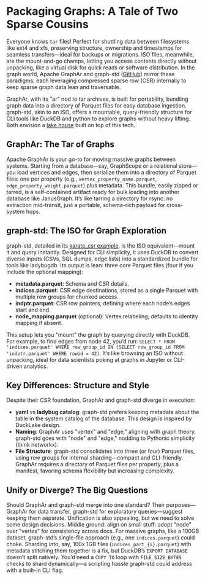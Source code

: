 # Packaging Graphs: A Tale of Two Sparse Cousins

 Everyone knows `tar` files! Perfect for shuttling data between filesystems like ext4 and xfs, preserving structure, ownership and timestamps for seamless transfers—ideal for backups or migrations. ISO files, meanwhile, are the mount-and-go champs, letting you access contents directly without unpacking, like a virtual disk for quick reads or software distribution. In the graph world, Apache GraphAr and graph-std ([GitHub](https://github.com/adsharma/graph-std)) mirror these paradigms, each leveraging compressed sparse row (CSR) internally to keep sparse graph data lean and traversable.

GraphAr, with its "ar" nod to tar archives, is built for portability, bundling graph data into a directory of Parquet files for easy database ingestion. graph-std, akin to an ISO, offers a mountable, query-friendly structure for CLI tools like DuckDB and python to explore graphs without heavy lifting. Both envision a [lake house](https://graphar.apache.org/blog/graphs-openlakehouse) built on top of this tech.

## GraphAr: The Tar of Graphs

Apache GraphAr is your go-to for moving massive graphs between systems. Starting from a database—say, GraphScope or a relational store—you load vertices and edges, then serialize them into a directory of Parquet files: one per property (e.g., `vertex_property_name.parquet`, `edge_property_weight.parquet`) plus metadata. This bundle, easily zipped or tarred, is a self-contained artifact ready for bulk loading into another database like JanusGraph. It’s like tarring a directory for rsync: no extraction mid-transit, just a portable, schema-rich payload for cross-system hops.

## graph-std: The ISO for Graph Exploration

graph-std, detailed in its [karate_csr example](https://github.com/adsharma/graph-std/tree/main/karate/karate_csr), is the ISO equivalent—mount it and query instantly. Designed for CLI simplicity, it uses DuckDB to convert diverse inputs (CSVs, SQL dumps, edge lists) into a standardized bundle for tools like ladybugdb. Its output is lean: three core Parquet files (four if you include the optional mapping):
- **metadata.parquet**: Schema and CSR details.
- **indices.parquet**: CSR edge destinations, stored as a single Parquet with multiple row groups for chunked access.
- **indptr.parquet**: CSR row pointers, defining where each node’s edges start and end.
- **node_mapping.parquet** (optional): Vertex relabeling; defaults to identity mapping if absent.

This setup lets you "mount" the graph by querying directly with DuckDB. For example, to find edges from node 42, you’d run: `SELECT * FROM 'indices.parquet' WHERE row_group_id IN (SELECT row_group_id FROM 'indptr.parquet' WHERE rowid = 42)`. It’s like browsing an ISO without unpacking, ideal for data scientists poking at graphs in Jupyter or CLI-driven analytics.

## Key Differences: Structure and Style

Despite their CSR foundation, GraphAr and graph-std diverge in execution:
- **yaml** vs **ladybug catalog**: graph-std prefers keeping metadata about the table in the system catalog of the database. This design is inspired by DuckLake design.
- **Naming**: GraphAr uses "vertex" and "edge," aligning with graph theory. graph-std goes with "node" and "edge," nodding to Pythonic simplicity (think networkx).
- **File Structure**: graph-std consolidates into three (or four) Parquet files, using row groups for internal sharding—compact and CLI-friendly. GraphAr requires a directory of Parquet files per property, plus a manifest, favoring schema flexibility but increasing complexity.

## Unify or Diverge? The Big Questions

Should GraphAr and graph-std merge into one standard? Their purposes—GraphAr for data transfer, graph-std for exploratory queries—suggest keeping them separate. Unification is also appealing, but we need to solve some design decisions. Middle ground: align on small stuff: adopt "node" over "vertex" for consistency across docs. For massive graphs, like a 100GB dataset, graph-std’s single-file approach (e.g., one `indices.parquet`) could choke. Sharding into, say, 100x 1GB files (`indices_part_{i}.parquet`) with metadata stitching them together is a fix, but DuckDB’s `EXPORT DATABASE` doesn’t split natively. You’d need a `COPY TO` loop with `FILE_SIZE_BYTES` checks to shard dynamically—a scripting hassle graph-std could address with a built-in CLI flag.
